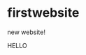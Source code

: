 # firstwebsite
new website!
<body>
  <p>HELLO
  <style>
{font-family: Wunderpunkt,Helvetica Neue,Helvetica,sans-serif;}
{font-size: 1.6rem;}
{font-weight: 300;}
{-webkit-font-smoothing: antialiased;}
  </style>
    </p>
</body>
